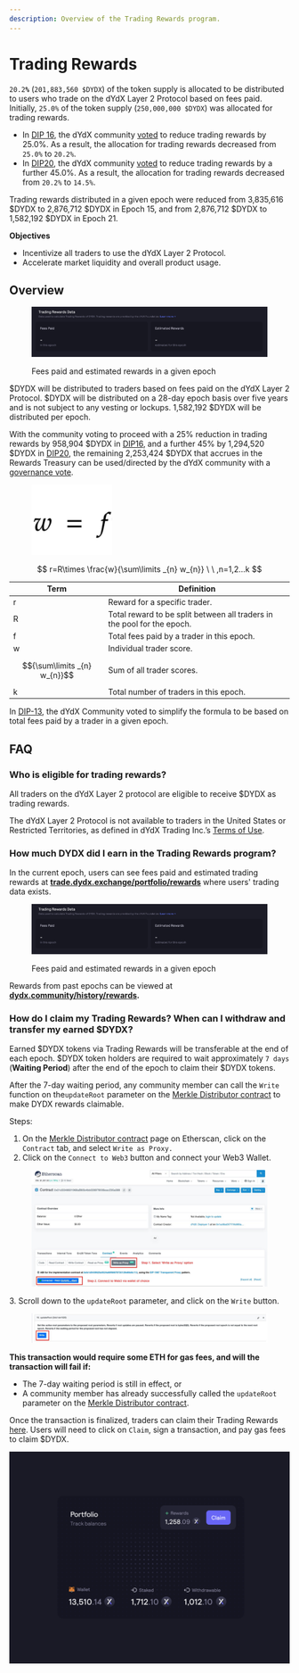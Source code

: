 ```yaml
---
description: Overview of the Trading Rewards program.
---
```


# Trading Rewards

`20.2`**`%`** (`201,883,560 $DYDX`) of the token supply is allocated to be distributed to users who trade on the dYdX Layer 2 Protocol based on fees paid. Initially, `25.0%` of the token supply (`250,000,000 $DYDX`) was allocated for trading rewards.&#x20;

* In [DIP 16](https://github.com/dydxfoundation/dip/blob/master/content/dips/DIP-16.md), the dYdX community [voted](https://dydx.community/dashboard/proposal/8) to reduce trading rewards by 25.0%. As a result, the allocation for trading rewards decreased from `25.0%` to `20.2%`.&#x20;
* In [DIP20](https://dydx.community/dashboard/proposal/11), the dYdX community [voted](https://dydx.community/dashboard/proposal/11) to reduce trading rewards by a further 45.0%. As a result, the allocation for trading rewards decreased from `20.2%` to `14.5%`.&#x20;

Trading rewards distributed in a given epoch were reduced from 3,835,616 $DYDX to 2,876,712 $DYDX in Epoch 15, and from 2,876,712 $DYDX to 1,582,192 $DYDX in Epoch 21.

**Objectives**

* Incentivize all traders to use the dYdX Layer 2 Protocol.
* Accelerate market liquidity and overall product usage.

## **Overview**

<figure><img src="../.gitbook/assets/1-fees-paid-estimated-rewards.png" alt=""><figcaption><p>Fees paid and estimated rewards in a given epoch</p></figcaption></figure>

$DYDX will be distributed to traders based on fees paid on the dYdX Layer 2 Protocol. $DYDX will be distributed on a 28-day epoch basis over five years and is not subject to any vesting or lockups. 1,582,192 $DYDX will be distributed per epoch.

With the community voting to proceed with a 25% reduction in trading rewards by 958,904 $DYDX in [DIP16](https://dydx.community/dashboard/proposal/8), and a further 45% by 1,294,520 $DYDX in [DIP20](https://dydx.community/dashboard/proposal/11), the remaining 2,253,424 $DYDX that accrues in the Rewards Treasury can be used/directed by the dYdX community with a [governance vote](https://docs.dydx.community/dydx-governance/voting-and-governance/governance-parameters).

<figure><img src="../.gitbook/assets/1-trading-rewards-formula-new.png" alt=""><figcaption></figcaption></figure>

$$
r=R\times \frac{w}{\sum\limits _{n} w_{n}} \ \ ,n=1,2...k
$$

| Term                         | Definition                                                              |
| ---------------------------- | ----------------------------------------------------------------------- |
| r                            | Reward for a specific trader.                                           |
| R                            | Total reward to be split between all traders in the pool for the epoch. |
| f                            | Total fees paid by a trader in this epoch.                              |
| w                            | Individual trader score.                                                |
| $${\sum\limits _{n} w_{n}}$$ | Sum of all trader scores.                                               |
| k                            | Total number of traders in this epoch.                                  |

In [DIP-13](https://github.com/dydxfoundation/dip/blob/master/content/dips/DIP-13.md), the dYdX Community voted to simplify the formula to be based on total fees paid by a trader in a given epoch.

## FAQ

### Who is eligible for trading rewards?

All traders on the dYdX Layer 2 protocol are eligible to receive $DYDX as trading rewards.

The dYdX Layer 2 Protocol is not available to traders in the United States or Restricted Territories, as defined in dYdX Trading Inc.’s [Terms of Use](https://dydx.exchange/terms).

### How much DYDX did I earn in the Trading Rewards program?

In the current epoch, users can see fees paid and estimated trading rewards at [**trade.dydx.exchange/portfolio/rewards**](https://trade.dydx.exchange/portfolio/rewards) where users' trading data exists.

<figure><img src="../.gitbook/assets/1-fees-paid-estimated-rewards.png" alt=""><figcaption><p>Fees paid and estimated rewards in a given epoch</p></figcaption></figure>

Rewards from past epochs can be viewed at [**dydx.community/history/rewards**](https://dydx.community/history/rewards)**.**

### How do I claim my Trading Rewards? When can I withdraw and transfer my earned $DYDX?

Earned $DYDX tokens via Trading Rewards will be transferable at the end of each epoch. $DYDX token holders are required to wait approximately `7 days` (**Waiting Period**) after the end of the epoch to claim their $DYDX tokens.&#x20;

After the 7-day waiting period, any community member can call the `Write` function on the`updateRoot` parameter on the [Merkle Distributor contract](https://etherscan.io/address/0x01d3348601968ab85b4bb028979006eac235a588#writeProxyContract) to make DYDX rewards claimable.&#x20;

Steps:

1. On the [Merkle Distributor contract](https://etherscan.io/address/0x01d3348601968ab85b4bb028979006eac235a588#writeProxyContract) page on Etherscan, click on the `Contract` tab, and select `Write as Proxy.`
2. Click on the `Connect to Web3` button and connect your Web3 Wallet.

<figure><img src="../.gitbook/assets/merkle-distributor-contract.jpeg" alt=""><figcaption></figcaption></figure>

3\. Scroll down to the `updateRoot` parameter, and click on the `Write` button.

<figure><img src="../.gitbook/assets/updateRoot-claiming.jpeg" alt=""><figcaption></figcaption></figure>

**This transaction would require some ETH for gas fees, and will the transaction will fail if:**

* The 7-day waiting period is still in effect, or
* A community member has already successfully called the `updateRoot` parameter on the [Merkle Distributor contract](https://etherscan.io/address/0x01d3348601968ab85b4bb028979006eac235a588#writeProxyContract).

Once the transaction is finalized, traders can claim their Trading Rewards [here](https://dydx.community/dashboard). Users will need to click on `Claim`, sign a transaction, and pay gas fees to claim $DYDX.

![Portfolio overview of rewards](../.gitbook/assets/1-portfolio-overview-rewards.png)
